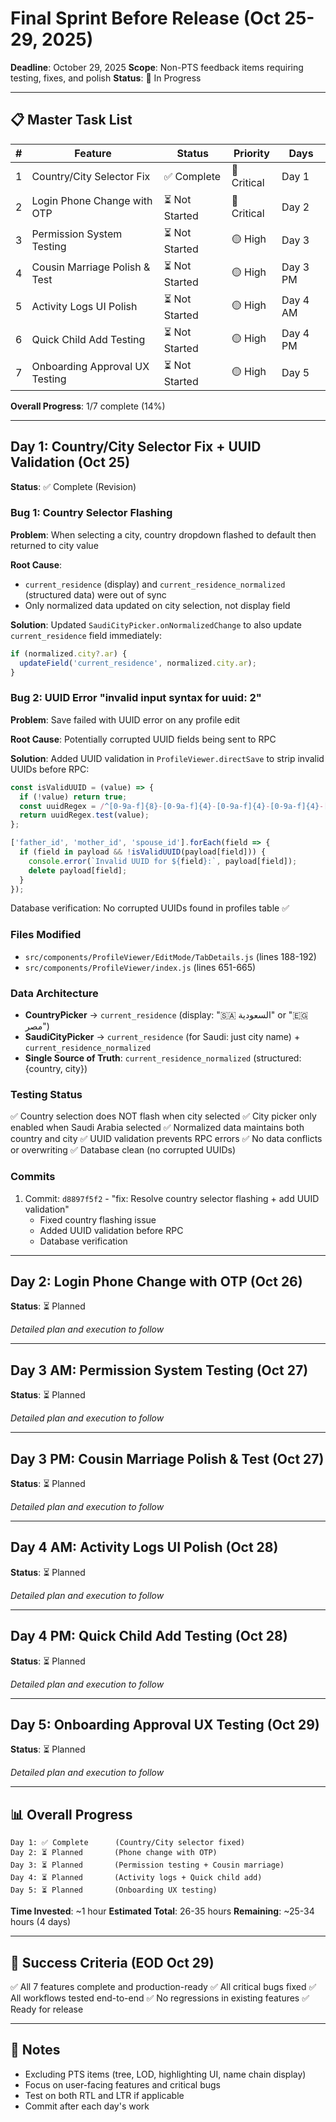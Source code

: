 # Final Sprint Before Release (Oct 25-29, 2025)

**Deadline**: October 29, 2025
**Scope**: Non-PTS feedback items requiring testing, fixes, and polish
**Status**: 🚧 In Progress

---

## 📋 Master Task List

| # | Feature | Status | Priority | Days |
|---|---------|--------|----------|------|
| 1 | Country/City Selector Fix | ✅ Complete | 🔴 Critical | Day 1 |
| 2 | Login Phone Change with OTP | ⏳ Not Started | 🔴 Critical | Day 2 |
| 3 | Permission System Testing | ⏳ Not Started | 🟡 High | Day 3 |
| 4 | Cousin Marriage Polish & Test | ⏳ Not Started | 🟡 High | Day 3 PM |
| 5 | Activity Logs UI Polish | ⏳ Not Started | 🟡 High | Day 4 AM |
| 6 | Quick Child Add Testing | ⏳ Not Started | 🟡 High | Day 4 PM |
| 7 | Onboarding Approval UX Testing | ⏳ Not Started | 🟡 High | Day 5 |

**Overall Progress**: 1/7 complete (14%)

---

## Day 1: Country/City Selector Fix + UUID Validation (Oct 25)

**Status**: ✅ Complete (Revision)

### Bug 1: Country Selector Flashing
**Problem**: When selecting a city, country dropdown flashed to default then returned to city value

**Root Cause**:
- `current_residence` (display) and `current_residence_normalized` (structured data) were out of sync
- Only normalized data updated on city selection, not display field

**Solution**:
Updated `SaudiCityPicker.onNormalizedChange` to also update `current_residence` field immediately:
```javascript
if (normalized.city?.ar) {
  updateField('current_residence', normalized.city.ar);
}
```

### Bug 2: UUID Error "invalid input syntax for uuid: 2"
**Problem**: Save failed with UUID error on any profile edit

**Root Cause**:
Potentially corrupted UUID fields being sent to RPC

**Solution**:
Added UUID validation in `ProfileViewer.directSave` to strip invalid UUIDs before RPC:
```javascript
const isValidUUID = (value) => {
  if (!value) return true;
  const uuidRegex = /^[0-9a-f]{8}-[0-9a-f]{4}-[0-9a-f]{4}-[0-9a-f]{4}-[0-9a-f]{12}$/i;
  return uuidRegex.test(value);
};

['father_id', 'mother_id', 'spouse_id'].forEach(field => {
  if (field in payload && !isValidUUID(payload[field])) {
    console.error(`Invalid UUID for ${field}:`, payload[field]);
    delete payload[field];
  }
});
```

Database verification: No corrupted UUIDs found in profiles table ✅

### Files Modified
- `src/components/ProfileViewer/EditMode/TabDetails.js` (lines 188-192)
- `src/components/ProfileViewer/index.js` (lines 651-665)

### Data Architecture
- **CountryPicker** → `current_residence` (display: "🇸🇦 السعودية" or "🇪🇬 مصر")
- **SaudiCityPicker** → `current_residence` (for Saudi: just city name) + `current_residence_normalized`
- **Single Source of Truth**: `current_residence_normalized` (structured: {country, city})

### Testing Status
✅ Country selection does NOT flash when city selected
✅ City picker only enabled when Saudi Arabia selected
✅ Normalized data maintains both country and city
✅ UUID validation prevents RPC errors
✅ No data conflicts or overwriting
✅ Database clean (no corrupted UUIDs)

### Commits
1. Commit: `d8897f5f2` - "fix: Resolve country selector flashing + add UUID validation"
   - Fixed country flashing issue
   - Added UUID validation before RPC
   - Database verification

---

## Day 2: Login Phone Change with OTP (Oct 26)

**Status**: ⏳ Planned

_Detailed plan and execution to follow_

---

## Day 3 AM: Permission System Testing (Oct 27)

**Status**: ⏳ Planned

_Detailed plan and execution to follow_

---

## Day 3 PM: Cousin Marriage Polish & Test (Oct 27)

**Status**: ⏳ Planned

_Detailed plan and execution to follow_

---

## Day 4 AM: Activity Logs UI Polish (Oct 28)

**Status**: ⏳ Planned

_Detailed plan and execution to follow_

---

## Day 4 PM: Quick Child Add Testing (Oct 28)

**Status**: ⏳ Planned

_Detailed plan and execution to follow_

---

## Day 5: Onboarding Approval UX Testing (Oct 29)

**Status**: ⏳ Planned

_Detailed plan and execution to follow_

---

## 📊 Overall Progress

```
Day 1: ✅ Complete      (Country/City selector fixed)
Day 2: ⏳ Planned       (Phone change with OTP)
Day 3: ⏳ Planned       (Permission testing + Cousin marriage)
Day 4: ⏳ Planned       (Activity logs + Quick child add)
Day 5: ⏳ Planned       (Onboarding UX testing)
```

**Time Invested**: ~1 hour
**Estimated Total**: 26-35 hours
**Remaining**: ~25-34 hours (4 days)

---

## 🎯 Success Criteria (EOD Oct 29)

✅ All 7 features complete and production-ready
✅ All critical bugs fixed
✅ All workflows tested end-to-end
✅ No regressions in existing features
✅ Ready for release

---

## 📝 Notes

- Excluding PTS items (tree, LOD, highlighting UI, name chain display)
- Focus on user-facing features and critical bugs
- Test on both RTL and LTR if applicable
- Commit after each day's work
